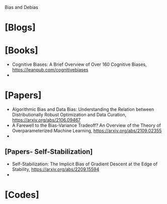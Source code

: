 Bias and Debias

# [Blogs]

# [Books]
+ Cognitive Biases: A Brief Overview of Over 160 Cognitive Biases, https://leanpub.com/cognitivebiases
+ 

# [Papers]
+ Algorithmic Bias and Data Bias: Understanding the Relation between Distributionally Robust Optimization and Data Curation, https://arxiv.org/abs/2106.09467
+ A Farewell to the Bias-Variance Tradeoff? An Overview of the Theory of Overparameterized Machine Learning, https://arxiv.org/abs/2109.02355
+ 


## [Papers- Self-Stabilization]
+ Self-Stabilization: The Implicit Bias of Gradient Descent at the Edge of Stability, https://arxiv.org/abs/2209.15594
+ 

# [Codes]

